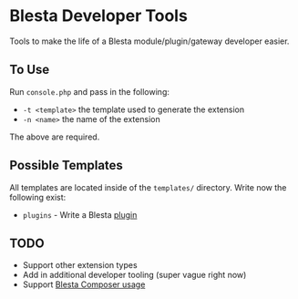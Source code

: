# Blesta Developer Tools

Tools to make the life of a Blesta module/plugin/gateway developer easier.

## To Use

Run `console.php` and pass in the following:

* `-t <template>` the template used to generate the extension
* `-n <name>` the name of the extension

The above are required.

## Possible Templates

All templates are located inside of the `templates/` directory.  Write now the following exist:

* `plugins` - Write a Blesta [plugin](https://docs.blesta.com/display/dev/Plugins)

## TODO

* Support other extension types
* Add in additional developer tooling (super vague right now)
* Support [Blesta Composer usage](https://github.com/blesta/composer-installer)